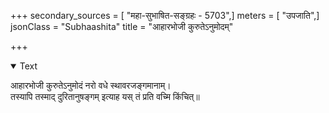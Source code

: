 +++
secondary_sources = [ "महा-सुभाषित-सङ्ग्रहः - 5703",]
meters = [ "उपजाति",]
jsonClass = "Subhaashita"
title = "आहारभोजी कुरुतेऽनुमोदम्"

+++

<details open><summary>Text</summary>

आहारभोजी कुरुतेऽनुमोदं नरो वधे स्थावरजङ्गमानाम्।  
तस्यापि तस्माद् दुरितानुषङ्गम् इत्याह यस् तं प्रति वच्मि किंचित्॥
</details>
